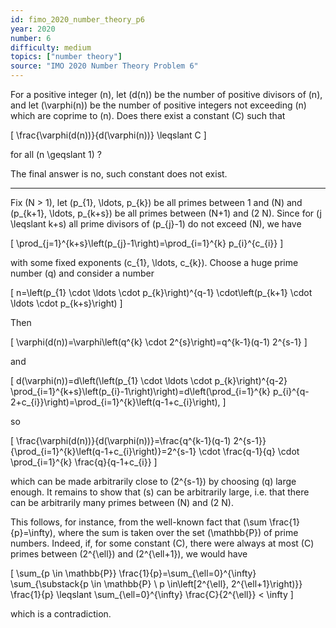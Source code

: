```yaml
---
id: fimo_2020_number_theory_p6
year: 2020
number: 6
difficulty: medium
topics: ["number theory"]
source: "IMO 2020 Number Theory Problem 6"
---
```


For a positive integer \(n\), let \(d(n)\) be the number of positive divisors of \(n\), and let \(\varphi(n)\) be the number of positive integers not exceeding \(n\) which are coprime to \(n\). Does there exist a constant \(C\) such that

\[
\frac{\varphi(d(n))}{d(\varphi(n))} \leqslant C
\]

for all \(n \geqslant 1\) ?

The final answer is no, such constant does not exist.

---
Fix \(N > 1\), let \(p_{1}, \ldots, p_{k}\) be all primes between 1 and \(N\) and \(p_{k+1}, \ldots, p_{k+s}\) be all primes between \(N+1\) and \(2 N\). Since for \(j \leqslant k+s\) all prime divisors of \(p_{j}-1\) do not exceed \(N\), we have

\[
\prod_{j=1}^{k+s}\left(p_{j}-1\right)=\prod_{i=1}^{k} p_{i}^{c_{i}}
\]

with some fixed exponents \(c_{1}, \ldots, c_{k}\). Choose a huge prime number \(q\) and consider a number

\[
n=\left(p_{1} \cdot \ldots \cdot p_{k}\right)^{q-1} \cdot\left(p_{k+1} \cdot \ldots \cdot p_{k+s}\right)
\]

Then

\[
\varphi(d(n))=\varphi\left(q^{k} \cdot 2^{s}\right)=q^{k-1}(q-1) 2^{s-1}
\]

and

\[
d(\varphi(n))=d\left(\left(p_{1} \cdot \ldots \cdot p_{k}\right)^{q-2} \prod_{i=1}^{k+s}\left(p_{i}-1\right)\right)=d\left(\prod_{i=1}^{k} p_{i}^{q-2+c_{i}}\right)=\prod_{i=1}^{k}\left(q-1+c_{i}\right),
\]

so

\[
\frac{\varphi(d(n))}{d(\varphi(n))}=\frac{q^{k-1}(q-1) 2^{s-1}}{\prod_{i=1}^{k}\left(q-1+c_{i}\right)}=2^{s-1} \cdot \frac{q-1}{q} \cdot \prod_{i=1}^{k} \frac{q}{q-1+c_{i}}
\]

which can be made arbitrarily close to \(2^{s-1}\) by choosing \(q\) large enough. It remains to show that \(s\) can be arbitrarily large, i.e. that there can be arbitrarily many primes between \(N\) and \(2 N\).

This follows, for instance, from the well-known fact that \(\sum \frac{1}{p}=\infty\), where the sum is taken over the set \(\mathbb{P}\) of prime numbers. Indeed, if, for some constant \(C\), there were always at most \(C\) primes between \(2^{\ell}\) and \(2^{\ell+1}\), we would have

\[
\sum_{p \in \mathbb{P}} \frac{1}{p}=\sum_{\ell=0}^{\infty} \sum_{\substack{p \in \mathbb{P} \\ p \in\left[2^{\ell}, 2^{\ell+1}\right)}} \frac{1}{p} \leqslant \sum_{\ell=0}^{\infty} \frac{C}{2^{\ell}} < \infty
\]

which is a contradiction.
